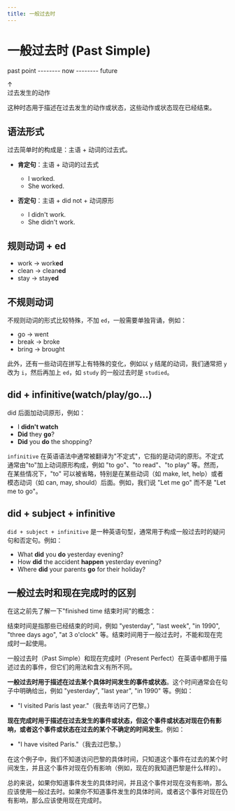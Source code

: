 ```yaml
---
title: 一般过去时
---
```


# 一般过去时 (Past Simple)

past point -------- now -------- future

↑ <br> 过去发生的动作

这种时态用于描述在过去发生的动作或状态，这些动作或状态现在已经结束。

## 语法形式

过去简单时的构成是：主语 + 动词的过去式。

- **肯定句**：主语 + 动词的过去式

  - I worked.
  - She worked.

- **否定句**：主语 + did not + 动词原形

  - I didn't work.
  - She didn't work.

## 规则动词 + ed

- work -> work**ed**
- clean -> clean**ed**
- stay -> stay**ed**

## 不规则动词

不规则动词的形式比较特殊，不加 `ed`，一般需要单独背诵，例如：

- go -> went
- break -> broke
- bring -> brought

此外，还有一些动词在拼写上有特殊的变化，例如以 `y` 结尾的动词，我们通常把 `y` 改为 `i`，然后再加上 `ed`，如 `study` 的一般过去时是 `studied`。

## did + infinitive(watch/play/go...)

did 后面加动词原形，例如：

- I **didn't watch**
- **Did** they **go**?
- **Did** you **do** the shopping?

`infinitive` 在英语语法中通常被翻译为"不定式"，它指的是动词的原形。不定式通常由"to"加上动词原形构成，例如 "to go"、"to read"、"to play" 等。然而，在某些情况下，"to" 可以被省略，特别是在某些动词（如 make, let, help）或者模态动词（如 can, may, should）后面。例如，我们说 "Let me go" 而不是 "Let me to go"。

## did + subject + infinitive

`did + subject + infinitive` 是一种英语句型，通常用于构成一般过去时的疑问句和否定句。例如：

- What **did** you **do** yesterday evening?
- How **did** the accident **happen** yesterday evening?
- Where **did** your parents **go** for their holiday?

## 一般过去时和现在完成时的区别

在这之前先了解一下"finished time 结束时间"的概念：

结束时间是指那些已经结束的时间，例如 "yesterday", "last week", "in 1990", "three days ago", "at 3 o'clock" 等。结束时间用于一般过去时，不能和现在完成时一起使用。

一般过去时（Past Simple）和现在完成时（Present Perfect）在英语中都用于描述过去的事件，但它们的用法和含义有所不同。

**一般过去时用于描述在过去某个具体时间发生的事件或状态**。这个时间通常会在句子中明确给出，例如 "yesterday", "last year", "in 1990" 等。例如：

- "I visited Paris last year."（我去年访问了巴黎。）

**现在完成时用于描述在过去发生的事件或状态，但这个事件或状态对现在仍有影响，或者这个事件或状态在过去的某个不确定的时间发生**。例如：

- "I have visited Paris."（我去过巴黎。）

在这个例子中，我们不知道访问巴黎的具体时间，只知道这个事件在过去的某个时间发生，并且这个事件对现在仍有影响（例如，现在的我知道巴黎是什么样的）。

总的来说，如果你知道事件发生的具体时间，并且这个事件对现在没有影响，那么应该使用一般过去时。如果你不知道事件发生的具体时间，或者这个事件对现在仍有影响，那么应该使用现在完成时。
